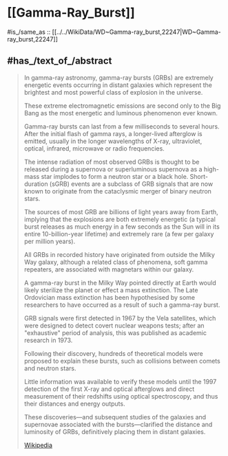
# [[Gamma-Ray_Burst]] 

#is_/same_as :: [[../../WikiData/WD~Gamma-ray_burst,22247|WD~Gamma-ray_burst,22247]] 

## #has_/text_of_/abstract 

> In gamma-ray astronomy, gamma-ray bursts (GRBs) 
> are extremely energetic events occurring in distant galaxies 
> which represent the brightest and most powerful class of explosion in the universe. 
> 
> These extreme electromagnetic emissions are second only to the Big Bang 
> as the most energetic and luminous phenomenon ever known. 
> 
> Gamma-ray bursts can last from a few milliseconds to several hours. 
> After the initial flash of gamma rays, a longer-lived afterglow is emitted, 
> usually in the longer wavelengths of X-ray, ultraviolet, optical, infrared, microwave or radio frequencies.
>
> The intense radiation of most observed GRBs is thought to be released during a supernova 
> or superluminous supernova as a high-mass star implodes 
> to form a neutron star or a black hole. 
> Short-duration (sGRB) events are a subclass of GRB signals 
> that are now known to originate from the cataclysmic merger of binary neutron stars.
>
> The sources of most GRB are billions of light years away from Earth, 
> implying that the explosions are both extremely energetic 
> (a typical burst releases as much energy in a few seconds 
> as the Sun will in its entire 10-billion-year lifetime) 
> and extremely rare (a few per galaxy per million years). 
> 
> All GRBs in recorded history have originated from outside the Milky Way galaxy, 
> although a related class of phenomena, soft gamma repeaters, 
> are associated with magnetars within our galaxy. 
> 
> A gamma-ray burst in the Milky Way pointed directly at Earth 
> would likely sterilize the planet or effect a mass extinction. 
> The Late Ordovician mass extinction has been hypothesised by some researchers 
> to have occurred as a result of such a gamma-ray burst.
>
> GRB signals were first detected in 1967 by the Vela satellites, 
> which were designed to detect covert nuclear weapons tests; 
> after an "exhaustive" period of analysis, this was published as academic research in 1973. 
> 
> Following their discovery, 
> hundreds of theoretical models were proposed to explain these bursts, 
> such as collisions between comets and neutron stars. 
> 
> Little information was available to verify these models 
> until the 1997 detection of the first X-ray and optical afterglows 
> and direct measurement of their redshifts using optical spectroscopy, 
> and thus their distances and energy outputs. 
> 
> These discoveries—and subsequent studies of the galaxies 
> and supernovae associated with the bursts—clarified the distance and luminosity of GRBs, 
> definitively placing them in distant galaxies.
>
> [Wikipedia](https://en.wikipedia.org/wiki/Gamma-ray%20burst) 

